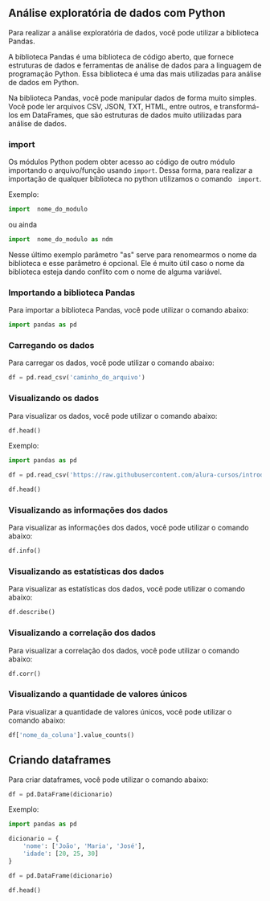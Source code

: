 ## Análise exploratória de dados com Python 

Para realizar a análise exploratória de dados, você pode utilizar a biblioteca Pandas. 

A biblioteca Pandas é uma biblioteca de código aberto, que fornece estruturas de dados e ferramentas de análise de dados para a linguagem de programação Python.  Essa biblioteca é uma das mais utilizadas para análise de dados em Python.

Na biblioteca Pandas, você pode manipular dados de forma muito simples. Você pode ler arquivos CSV, JSON, TXT, HTML, entre outros, e transformá-los em DataFrames, que são estruturas de dados muito utilizadas para análise de dados.

### import 

Os módulos Python podem obter acesso ao código de outro módulo importando o arquivo/função usando `import`.  Dessa forma, para realizar a importação de qualquer biblioteca no python utilizamos o comando ` import`. 

Exemplo: 

```python
import  nome_do_modulo
```
ou ainda 

```python
import  nome_do_modulo as ndm
```
Nesse último exemplo parâmetro "as" serve para renomearmos o nome da biblioteca e esse parâmetro é opcional. Ele é muito útil caso o nome da biblioteca esteja dando conflito com o nome de alguma variável.

### Importando a biblioteca Pandas

Para importar a biblioteca Pandas, você pode utilizar o comando abaixo:

```python
import pandas as pd
```

### Carregando os dados

Para carregar os dados, você pode utilizar o comando abaixo:

```python
df = pd.read_csv('caminho_do_arquivo')
```

### Visualizando os dados

Para visualizar os dados, você pode utilizar o comando abaixo:

```python
df.head()
```

Exemplo: 

```python
import pandas as pd

df = pd.read_csv('https://raw.githubusercontent.com/alura-cursos/introducao-a-data-science/master/aula0/ml-latest-small/movies.csv')

df.head()
```


### Visualizando as informações dos dados

Para visualizar as informações dos dados, você pode utilizar o comando abaixo:

```python
df.info()
```

### Visualizando as estatísticas dos dados

Para visualizar as estatísticas dos dados, você pode utilizar o comando abaixo:

```python
df.describe()
```

### Visualizando a correlação dos dados

Para visualizar a correlação dos dados, você pode utilizar o comando abaixo:

```python
df.corr()
```

### Visualizando a quantidade de valores únicos

Para visualizar a quantidade de valores únicos, você pode utilizar o comando abaixo:

```python
df['nome_da_coluna'].value_counts()
```

## Criando dataframes

Para criar dataframes, você pode utilizar o comando abaixo:

```python
df = pd.DataFrame(dicionario)
```

Exemplo:

```python
import pandas as pd

dicionario = {
    'nome': ['João', 'Maria', 'José'],
    'idade': [20, 25, 30]
}

df = pd.DataFrame(dicionario)

df.head()
```

